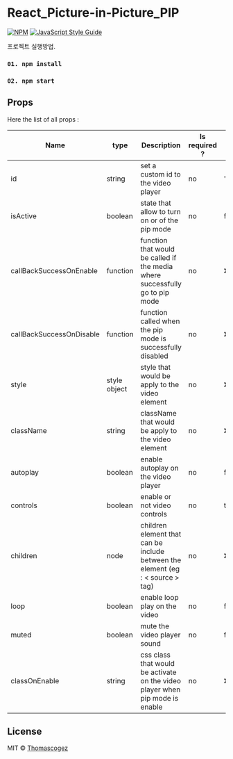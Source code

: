 # React_Picture-in-Picture_PIP

[![NPM](https://img.shields.io/npm/v/react-picture-in-picture.svg)](https://www.npmjs.com/package/react-picture-in-picture) [![JavaScript Style Guide](https://img.shields.io/badge/code_style-standard-brightgreen.svg)](https://standardjs.com)


프로젝트 실행방법.

### `01. npm install`

### `02. npm start`

## Props

Here the list of all props :

| Name                     | type         | Description                                                  | Is required ? | Default value |
| ------------------------ | ------------ | ------------------------------------------------------------ | ------------- | ------------- |
| id                       | string       | set a custom id to the video player                          | no            | 'videopip'    |
| isActive                 | boolean      | state that allow to turn on or of the pip mode               | no            | false         |
| callBackSuccessOnEnable  | function     | function that would be called if the media where successfully go to pip mode | no            | :x:           |
| callBackSuccessOnDisable | function     | function called when the pip mode is successfully disabled   | no            | :x:           |
| style                    | style object | style that would be apply to the video element               | no            | :x:           |
| className                | string       | className that would be apply to the video element           | no            | :x:           |
| autoplay                 | boolean      | enable autoplay on the video player                          | no            | false         |
| controls                 | boolean      | enable or not video controls                                 | no            | true          |
| children                 | node         | children element that can be include between the element (eg : < source > tag) | no            | :x:           |
| loop                     | boolean      | enable loop play on the video                                | no            | false         |
| muted                    | boolean      | mute the video player sound                                  | no            | false         |
| classOnEnable            | string       | css class that would be activate on the video player when pip mode is enable | no            | :x:           |



## License

MIT © [Thomascogez](https://github.com/Thomascogez)
